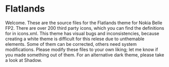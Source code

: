 # Flatlands
Welcome. These are the source files for the Flatlands theme for Nokia Belle FP2.
There are over 200 third party icons, which you can find the definitions for in icons.xml.
This theme has visual bugs and inconsistencies, because creating a white theme is difficult for this relese due to unthemable elements. Some of them can be corrected, others need system modifications.
Please modify these files to your own liking; let me know if you made something out of them.
For an alternative dark theme, please take a look at Shadow.
